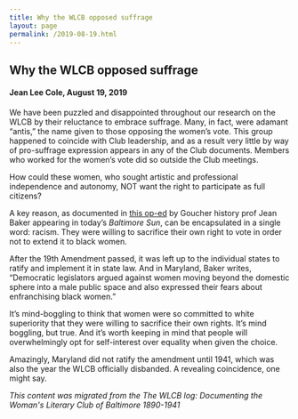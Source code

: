 ```yaml
---
title: Why the WLCB opposed suffrage
layout: page
permalink: /2019-08-19.html
---
```


## Why the WLCB opposed suffrage
#### Jean Lee Cole, August 19, 2019

We have been puzzled and disappointed throughout our research on the WLCB by their reluctance to embrace suffrage. Many, in fact, were adamant “antis,” the name given to those opposing the women’s vote. This group happened to coincide with Club leadership, and as a result very little by way of pro-suffrage expression appears in any of the Club documents. Members who worked for the women’s vote did so outside the Club meetings.

How could these women, who sought artistic and professional independence and autonomy, NOT want the right to participate as full citizens?

A key reason, as documented in [this op-ed](https://www.baltimoresun.com/opinion/op-ed/bs-ed-op-0819-suffrage-maryland-20190819-ok6udh5235ap7koomevc6owiuu-story.html) by Goucher history prof Jean Baker appearing in today’s *Baltimore Sun*, can be encapsulated in a single word: racism. They were willing to sacrifice their own right to vote in order not to extend it to black women.

After the 19th Amendment passed, it was left up to the individual states to ratify and implement it in state law. And in Maryland, Baker writes, “Democratic legislators argued against women moving beyond the domestic sphere into a male public space and also expressed their fears about enfranchising black women.”

It’s mind-boggling to think that women were so committed to white superiority that they were willing to sacrifice their own rights. It’s mind boggling, but true. And it’s worth keeping in mind that people will overwhelmingly opt for self-interest over equality when given the choice.

Amazingly, Maryland did not ratify the amendment until 1941, which was also the year the WLCB officially disbanded. A revealing coincidence, one might say.

*This content was migrated from the The WLCB log: Documenting the Woman's Literary Club of Baltimore 1890-1941*